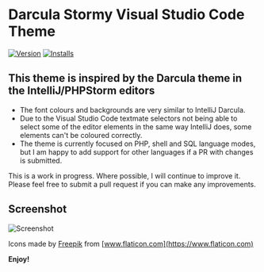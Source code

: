 # Darcula Stormy Visual Studio Code Theme

[![Version](https://vsmarketplacebadge.apphb.com/version/mhkb.vscode-theme-darcula-stormy.svg)](https://marketplace.visualstudio.com/items?itemName=mhkb.vscode-theme-darcula-stormy)
[![Installs](https://vsmarketplacebadge.apphb.com/installs/mhkb.vscode-theme-darcula-stormy.svg)](https://marketplace.visualstudio.com/items?itemName=mhkb.vscode-theme-darcula-stormy)


## This theme is inspired by the Darcula theme in the IntelliJ/PHPStorm editors

* The font colours and backgrounds are very similar to IntelliJ Darcula.
* Due to the Visual Studio Code textmate selectors not being able to select some of the editor elements in the same way IntelliJ does, some elements can't be coloured correctly.
* The theme is currently focused on PHP, shell and SQL language modes, but I am happy to add support for other languages if a PR with changes is submitted.

This is a work in progress. Where possible, I will continue to improve it. Please feel free to submit a pull request if you can make any improvements.

## Screenshot

![Screenshot](https://github.com/mhkb/darcula-stormy/raw/master/screenshot.png)

Icons made by [Freepik](http://www.freepik.com/) from [www.flaticon.com](https://www.flaticon.com)

**Enjoy!**
